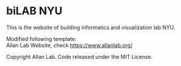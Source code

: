 # biLAB NYU

This is the website of building informatics and visualization lab NYU.

Modified following template:  
Allan Lab Website, check https://www.allanlab.org/

Copyright Allan Lab. Code released under the MIT License.

